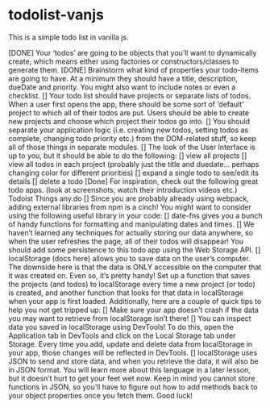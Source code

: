 # todolist-vanjs

This is a simple todo list in vanilla js.

[DONE] Your ‘todos’ are going to be objects that you’ll want to dynamically create, which means either using factories or constructors/classes to generate them.
[DONE] Brainstorm what kind of properties your todo-items are going to have. At a minimum they should have a title, description, dueDate and priority. You might also want to include notes or even a checklist.
[] Your todo list should have projects or separate lists of todos. When a user first opens the app, there should be some sort of ‘default’ project to which all of their todos are put. Users should be able to create new projects and choose which project their todos go into.
[] You should separate your application logic (i.e. creating new todos, setting todos as complete, changing todo priority etc.) from the DOM-related stuff, so keep all of those things in separate modules.
[] The look of the User Interface is up to you, but it should be able to do the following:
[] view all projects
[] view all todos in each project (probably just the title and duedate… perhaps changing color for different priorities)
[] expand a single todo to see/edit its details
[] delete a todo
[Done] For inspiration, check out the following great todo apps. (look at screenshots, watch their introduction videos etc.)
Todoist
Things
any.do
[] Since you are probably already using webpack, adding external libraries from npm is a cinch! You might want to consider using the following useful library in your code:
[] date-fns gives you a bunch of handy functions for formatting and manipulating dates and times.
[] We haven’t learned any techniques for actually storing our data anywhere, so when the user refreshes the page, all of their todos will disappear! You should add some persistence to this todo app using the Web Storage API.
[] localStorage (docs here) allows you to save data on the user’s computer. The downside here is that the data is ONLY accessible on the computer that it was created on. Even so, it’s pretty handy! Set up a function that saves the projects (and todos) to localStorage every time a new project (or todo) is created, and another function that looks for that data in localStorage when your app is first loaded. Additionally, here are a couple of quick tips to help you not get tripped up:
[] Make sure your app doesn’t crash if the data you may want to retrieve from localStorage isn’t there!
[] You can inspect data you saved in localStorage using DevTools! To do this, open the Application tab in DevTools and click on the Local Storage tab under Storage. Every time you add, update and delete data from localStorage in your app, those changes will be reflected in DevTools.
[] localStorage uses JSON to send and store data, and when you retrieve the data, it will also be in JSON format. You will learn more about this language in a later lesson, but it doesn’t hurt to get your feet wet now. Keep in mind you cannot store functions in JSON, so you’ll have to figure out how to add methods back to your object properties once you fetch them. Good luck!
